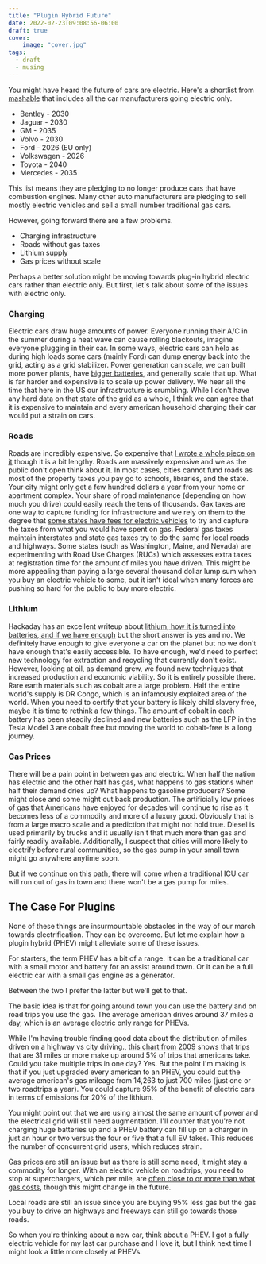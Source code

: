 ```yaml
---
title: "Plugin Hybrid Future"
date: 2022-02-23T09:08:56-06:00
draft: true
cover:
    image: "cover.jpg"
tags:
  - draft
  - musing
---
```


You might have heard the future of cars are electric.
Here's a shortlist from [mashable](https://mashable.com/article/traditional-carmakers-going-all-electric-vehicles) that includes all the car manufacturers going electric only.

- Bentley - 2030
- Jaguar - 2030
- GM - 2035
- Volvo - 2030
- Ford - 2026 (EU only)
- Volkswagen - 2026
- Toyota - 2040
- Mercedes - 2035

This list means they are pledging to no longer produce cars that have combustion engines. 
Many other auto manufacturers are pledging to sell mostly electric vehicles and sell a small number traditional gas cars.

However, going forward there are a few problems.

- Charging infrastructure
- Roads without gas taxes
- Lithium supply
- Gas prices without scale

Perhaps a better solution might be moving towards plug-in hybrid electric cars rather than electric only.
But first, let's talk about some of the issues with electric only.

### Charging

Electric cars draw huge amounts of power.
Everyone running their A/C in the summer during a heat wave can cause rolling blackouts, imagine everyone plugging in their car.
In some ways, electric cars can help as during high loads some cars (mainly Ford) can dump energy back into the grid, acting as a grid stabilizer. 
Power generation can scale, we can built more power plants, have [bigger batteries](https://hackaday.com/tag/grid-storage/), and generally scale that up.
What is far harder and expensive is to scale up power delivery.
We hear all the time that here in the US our infrastructure is crumbling.
While I don't have any hard data on that state of the grid as a whole, I think we can agree that it is expensive to maintain and every american household charging their car would put a strain on cars.

### Roads

Roads are incredibly expensive. So expensive that [I wrote a whole piece on it](/musings/no-roads-for-old-men/) though it is a bit lengthy. 
Roads are massively expensive and we as the public don't open think about it. In most cases, cities cannot fund roads as most of the property taxes you pay go to schools, libraries, and the state. 
Your city might only get a few hundred dollars a year from your home or apartment complex.
Your share of road maintenance (depending on how much you drive) could easily reach the tens of thousands.
Gax taxes are one way to capture funding for infrastructure and we rely on them to the degree that [some states have fees for electric vehicles](https://www.ncsl.org/research/energy/new-fees-on-hybrid-and-electric-vehicles.aspx) to try and capture the taxes from what you would have spent on gas.
Federal gas taxes maintain interstates and state gas taxes try to do the same for local roads and highways.
Some states (such as Washington, Maine, and Nevada) are experimenting with Road Use Charges (RUCs) which assesses extra taxes at registration time for the amount of miles you have driven.
This might be more appealing than paying a large several thousand dollar lump sum when you buy an electric vehicle to some, but it isn't ideal when many forces are pushing so hard for the public to buy more electric.

### Lithium

Hackaday has an excellent writeup about [lithium, how it is turned into batteries, and if we have enough](https://hackaday.com/2020/11/30/lithium-what-is-it-and-do-we-have-enough/) but the short answer is yes and no. We definitely have enough to give everyone a car on the planet but no we don't have enough that's easily accessible.
To have enough, we'd need to perfect new technology for extraction and recycling that currently don't exist.
However, looking at oil, as demand grew, we found new techniques that increased production and economic viability.
So it is entirely possible there.
Rare earth materials such as cobalt are a large problem.
Half the entire world's supply is DR Congo, which is an infamously exploited area of the world.
When you need to certify that your battery is likely child slavery free, maybe it is time to rethink a few things.
The amount of cobalt in each battery has been steadily declined and new batteries such as the LFP in the Tesla Model 3 are cobalt free but moving the world to cobalt-free is a long journey.

### Gas Prices

There will be a pain point in between gas and electric.
When half the nation has electric and the other half has gas, what happens to gas stations when half their demand dries up?
What happens to gasoline producers?
Some might close and some might cut back production. 
The artificially low prices of gas that Americans have enjoyed for decades will continue to rise as it becomes less of a commodity and more of a luxury good.
Obviously that is from a large macro scale and a prediction that might not hold true.
Diesel is used primarily by trucks and it usually isn't that much more than gas and fairly readily available.
Additionally, I suspect that cities will more likely to electrify before rural communities, so the gas pump in your small town might go anywhere anytime soon.

But if we continue on this path, there will come when a traditional ICU car will run out of gas in town and there won't be a gas pump for miles.

## The Case For Plugins 

None of these things are insurmountable obstacles in the way of our march towards electrification.
They can be overcome.
But let me explain how a plugin hybrid (PHEV) might alleviate some of these issues.

For starters, the term PHEV has a bit of a range.
It can be a traditional car with a small motor and battery for an assist around town.
Or it can be a full electric car with a small gas engine as a generator.

Between the two I prefer the latter but we'll get to that.

The basic idea is that for going around town you can use the battery and on road trips you use the gas.
The average american drives around 37 miles a day, which is an average electric only range for PHEVs. 

While I'm having trouble finding good data about the distribution of miles driven on a highway vs city driving., [this chart from 2009](https://nhts.ornl.gov/tables09/fatcat/2009/vt_TRPMILES.html) shows that trips that are 31 miles or more make up around 5% of trips that americans take. 
Could you take multiple trips in one day? Yes.
But the point I'm making is that if you just upgraded every american to an PHEV, you could cut the average american's gas mileage from 14,263 to just 700 miles (just one or two roadtrips a year).
You could capture 95% of the benefit of electric cars in terms of emissions for 20% of the lithium.

You might point out that we are using almost the same amount of power and the electrical grid will still need augmentation. 
I'll counter that you're not charging huge batteries up and a PHEV battery can fill up on a charger in just an hour or two versus the four or five that a full EV takes.
This reduces the number of concurrent grid users, which reduces strain. 

Gas prices are still an issue but as there is still some need, it might stay a commodity for longer.
With an electric vehicle on roadtrips, you need to stop at superchargers, which per mile, are [often close to or more than what gas costs](https://www.techspot.com/news/78366-tesla-increases-supercharging-prices-point-gas-might-cheaper.html), though this might change in the future. 

Local roads are still an issue since you are buying 95% less gas but the gas you buy to drive on highways and freeways can still go towards those roads. 

So when you're thinking about a new car, think about a PHEV.
I got a fully electric vehicle for my last car purchase and I love it, but I think next time I might look a little more closely at PHEVs.